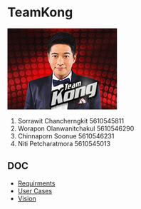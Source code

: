 # TeamKong

![TeamKong](/pic.jpg)

1. Sorrawit Chancherngkit 5610545811
2. Worapon Olanwanitchakul 5610546290
3. Chinnaporn Soonue 5610546231
4. Niti Petcharatmora 5610545013

## DOC
* [Requirments](https://github.com/SSD2015/TeamKong/blob/master/docs/Requirments.md)
* [User Cases](https://github.com/SSD2015/TeamKong/blob/master/docs/Use%20Cases.md)
* [Vision](https://github.com/SSD2015/TeamKong/blob/master/docs/Vision.md)

